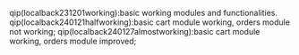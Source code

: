 qip(localback231201working):basic working modules and functionalities.
qip(localback240121halfworking):basic cart module working, orders module not working;
qip(localback240127almostworking):basic cart module working, orders module improved;
